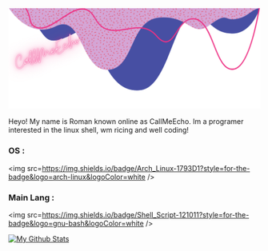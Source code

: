 <img src=CallMeEcho.png />

Heyo! My name is Roman known online as CallMeEcho. Im a programer interested in the linux shell, wm ricing and well coding!

### OS :
<img src=https://img.shields.io/badge/Arch_Linux-1793D1?style=for-the-badge&logo=arch-linux&logoColor=white /> <br />
### Main Lang :
<img src=https://img.shields.io/badge/Shell_Script-121011?style=for-the-badge&logo=gnu-bash&logoColor=white /> <br />

[![My Github Stats](https://github-readme-stats.vercel.app/api?username=CallMeEchoCodes)](https://github.com/anuraghazra/github-readme-stats)
